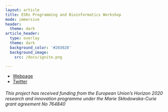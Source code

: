 ```yaml
---
layout: article
title: ESRs Programming and Bioinformatics Workshop 
mode: immersive
header:
  theme: dark
article_header:
  type: overlay
  theme: dark
  background_color: '#203028'
  background_image:
    src: /docs/ignite.png
    
---
```


- [Webpage](http://www.itn-ignite.eu/)
- [Twitter](https://twitter.com/itn_ignite)

###### This project has received funding from the European Union’s Horizon 2020 research and innovation programme under the Marie Skłodowska-Curie grant agreement No 764840

